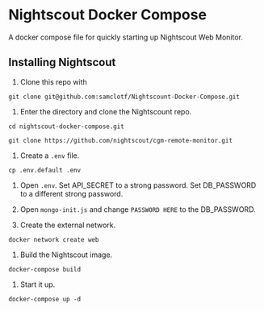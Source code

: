 # Nightscout Docker Compose

A docker compose file for quickly starting up Nightscout Web Monitor.

## Installing Nightscout

1. Clone this repo with

  `git clone git@github.com:samclotf/Nightscount-Docker-Compose.git`

1. Enter the directory and clone the Nightscount repo.

  `cd nightscout-docker-compose.git`

  `git clone https://github.com/nightscout/cgm-remote-monitor.git`

1. Create a `.env` file.

  `cp .env.default .env`

1. Open `.env`. Set API\_SECRET to a strong password. Set DB\_PASSWORD to a different strong password.

1. Open `mongo-init.js` and change `PASSWORD HERE` to the DB\_PASSWORD.

1. Create the external network.

  `docker network create web`

1. Build the Nightscout image.

  `docker-compose build`

1. Start it up.

  `docker-compose up -d`
